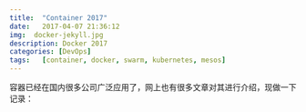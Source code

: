 ```yaml
---
title:  "Container 2017"
date:   2017-04-07 21:36:12
img:  docker-jekyll.jpg
description: Docker 2017
categories: [DevOps]
tags:   [container, docker, swarm, kubernetes, mesos]
---
```

容器已经在国内很多公司广泛应用了，网上也有很多文章对其进行介绍，现做一下记录：


